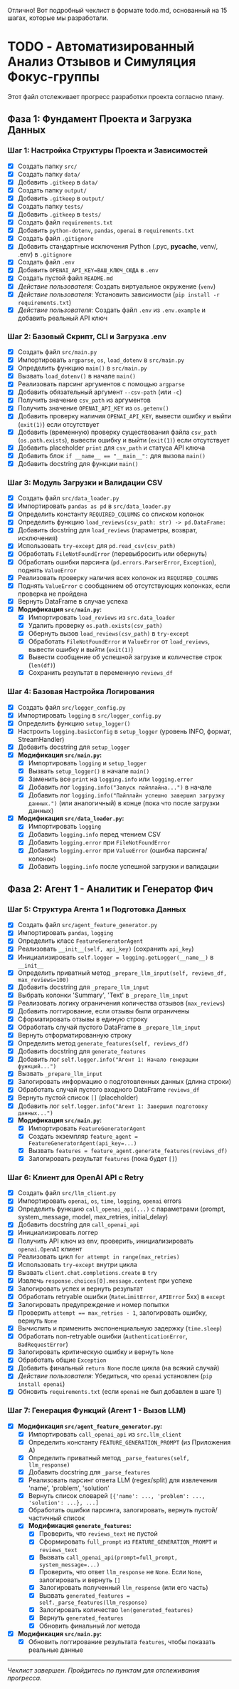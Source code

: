 Отлично! Вот подробный чеклист в формате todo.md, основанный на 15 шагах, которые мы разработали.

# TODO - Автоматизированный Анализ Отзывов и Симуляция Фокус-группы

Этот файл отслеживает прогресс разработки проекта согласно плану.

## Фаза 1: Фундамент Проекта и Загрузка Данных

### Шаг 1: Настройка Структуры Проекта и Зависимостей
- [x] Создать папку `src/`
- [x] Создать папку `data/`
- [x] Добавить `.gitkeep` в `data/`
- [x] Создать папку `output/`
- [x] Добавить `.gitkeep` в `output/`
- [x] Создать папку `tests/`
- [x] Добавить `.gitkeep` в `tests/`
- [x] Создать файл `requirements.txt`
- [x] Добавить `python-dotenv`, `pandas`, `openai` в `requirements.txt`
- [x] Создать файл `.gitignore`
- [x] Добавить стандартные исключения Python (.pyc, __pycache__, venv/, .env) в `.gitignore`
- [x] Создать файл `.env`
- [x] Добавить `OPENAI_API_KEY=ВАШ_КЛЮЧ_СЮДА` в `.env`
- [x] Создать пустой файл `README.md`
- [x] *Действие пользователя:* Создать виртуальное окружение (`venv`)
- [x] *Действие пользователя:* Установить зависимости (`pip install -r requirements.txt`)
- [x] *Действие пользователя:* Создать файл `.env` из `.env.example` и добавить реальный API ключ

### Шаг 2: Базовый Скрипт, CLI и Загрузка .env
- [x] Создать файл `src/main.py`
- [x] Импортировать `argparse`, `os`, `load_dotenv` в `src/main.py`
- [x] Определить функцию `main()` в `src/main.py`
- [x] Вызвать `load_dotenv()` в начале `main()`
- [x] Реализовать парсинг аргументов с помощью `argparse`
- [x] Добавить обязательный аргумент `--csv-path` (или `-c`)
- [x] Получить значение `csv_path` из аргументов
- [x] Получить значение `OPENAI_API_KEY` из `os.getenv()`
- [x] Добавить проверку наличия `OPENAI_API_KEY`, вывести ошибку и выйти (`exit(1)`) если отсутствует
- [x] Добавить (временную) проверку существования файла `csv_path` (`os.path.exists`), вывести ошибку и выйти (`exit(1)`) если отсутствует
- [x] Добавить placeholder `print` для `csv_path` и статуса API ключа
- [x] Добавить блок `if __name__ == "__main__":` для вызова `main()`
- [x] Добавить docstring для функции `main()`

### Шаг 3: Модуль Загрузки и Валидации CSV
- [x] Создать файл `src/data_loader.py`
- [x] Импортировать `pandas as pd` в `src/data_loader.py`
- [x] Определить константу `REQUIRED_COLUMNS` со списком колонок
- [x] Определить функцию `load_reviews(csv_path: str) -> pd.DataFrame:`
- [x] Добавить docstring для `load_reviews` (параметры, возврат, исключения)
- [x] Использовать `try-except` для `pd.read_csv(csv_path)`
- [x] Обработать `FileNotFoundError` (перевыбросить или обернуть)
- [x] Обработать ошибки парсинга (`pd.errors.ParserError`, `Exception`), поднять `ValueError`
- [x] Реализовать проверку наличия всех колонок из `REQUIRED_COLUMNS`
- [x] Поднять `ValueError` с сообщением об отсутствующих колонках, если проверка не пройдена
- [x] Вернуть DataFrame в случае успеха
- [x] **Модификация `src/main.py`:**
    - [x] Импортировать `load_reviews` из `src.data_loader`
    - [x] Удалить проверку `os.path.exists(csv_path)`
    - [x] Обернуть вызов `load_reviews(csv_path)` в `try-except`
    - [x] Обработать `FileNotFoundError` и `ValueError` от `load_reviews`, вывести ошибку и выйти (`exit(1)`)
    - [x] Вывести сообщение об успешной загрузке и количестве строк (`len(df)`)
    - [x] Сохранить результат в переменную `reviews_df`

### Шаг 4: Базовая Настройка Логирования
- [x] Создать файл `src/logger_config.py`
- [x] Импортировать `logging` в `src/logger_config.py`
- [x] Определить функцию `setup_logger()`
- [x] Настроить `logging.basicConfig` в `setup_logger` (уровень INFO, формат, StreamHandler)
- [x] Добавить docstring для `setup_logger`
- [x] **Модификация `src/main.py`:**
    - [x] Импортировать `logging` и `setup_logger`
    - [x] Вызвать `setup_logger()` в начале `main()`
    - [x] Заменить все `print` на `logging.info` или `logging.error`
    - [x] Добавить лог `logging.info("Запуск пайплайна...")` в начале
    - [x] Добавить лог `logging.info("Пайплайн успешно завершил загрузку данных.")` (или аналогичный) в конце (пока что после загрузки данных)
- [x] **Модификация `src/data_loader.py`:**
    - [x] Импортировать `logging`
    - [x] Добавить `logging.info` перед чтением CSV
    - [x] Добавить `logging.error` при `FileNotFoundError`
    - [x] Добавить `logging.error` при `ValueError` (ошибка парсинга/колонок)
    - [x] Добавить `logging.info` после успешной загрузки и валидации

## Фаза 2: Агент 1 - Аналитик и Генератор Фич

### Шаг 5: Структура Агента 1 и Подготовка Данных
- [x] Создать файл `src/agent_feature_generator.py`
- [x] Импортировать `pandas`, `logging`
- [x] Определить класс `FeatureGeneratorAgent`
- [x] Реализовать `__init__(self, api_key)` (сохранить `api_key`)
- [x] Инициализировать `self.logger = logging.getLogger(__name__)` в `__init__`
- [x] Определить приватный метод `_prepare_llm_input(self, reviews_df, max_reviews=100)`
- [x] Добавить docstring для `_prepare_llm_input`
- [x] Выбрать колонки 'Summary', 'Text' в `_prepare_llm_input`
- [x] Реализовать логику ограничения количества отзывов (`max_reviews`)
- [x] Добавить логгирование, если отзывы были ограничены
- [x] Сформатировать отзывы в единую строку
- [x] Обработать случай пустого DataFrame в `_prepare_llm_input`
- [x] Вернуть отформатированную строку
- [x] Определить метод `generate_features(self, reviews_df)`
- [x] Добавить docstring для `generate_features`
- [x] Добавить лог `self.logger.info("Агент 1: Начало генерации функций...")`
- [x] Вызвать `_prepare_llm_input`
- [x] Залогировать информацию о подготовленных данных (длина строки)
- [x] Обработать случай пустого входного DataFrame `reviews_df`
- [x] Вернуть пустой список `[]` (placeholder)
- [x] Добавить лог `self.logger.info("Агент 1: Завершил подготовку данных...")`
- [x] **Модификация `src/main.py`:**
    - [x] Импортировать `FeatureGeneratorAgent`
    - [x] Создать экземпляр `feature_agent = FeatureGeneratorAgent(api_key=...)`
    - [x] Вызвать `features = feature_agent.generate_features(reviews_df)`
    - [x] Залогировать результат `features` (пока будет `[]`)

### Шаг 6: Клиент для OpenAI API с Retry
- [x] Создать файл `src/llm_client.py`
- [x] Импортировать `openai`, `os`, `time`, `logging`, `openai` errors
- [x] Определить функцию `call_openai_api(...)` с параметрами (prompt, system_message, model, max_retries, initial_delay)
- [x] Добавить docstring для `call_openai_api`
- [x] Инициализировать логгер
- [x] Получить API ключ из env, проверить, инициализировать `openai.OpenAI` клиент
- [x] Реализовать цикл `for attempt in range(max_retries)`
- [x] Использовать `try-except` внутри цикла
- [x] Вызвать `client.chat.completions.create` в `try`
- [x] Извлечь `response.choices[0].message.content` при успехе
- [x] Залогировать успех и вернуть результат
- [x] Обработать retryable ошибки (`RateLimitError`, `APIError` 5xx) в `except`
- [x] Залогировать предупреждение и номер попытки
- [x] Проверить `attempt == max_retries - 1`, залогировать ошибку, вернуть `None`
- [x] Вычислить и применить экспоненциальную задержку (`time.sleep`)
- [x] Обработать non-retryable ошибки (`AuthenticationError`, `BadRequestError`)
- [x] Залогировать критическую ошибку и вернуть `None`
- [x] Обработать общие `Exception`
- [x] Добавить финальный `return None` после цикла (на всякий случай)
- [x] *Действие пользователя:* Убедиться, что `openai` установлен (`pip install openai`)
- [x] Обновить `requirements.txt` (если `openai` не был добавлен в шаге 1)

### Шаг 7: Генерация Функций (Агент 1 - Вызов LLM)
- [x] **Модификация `src/agent_feature_generator.py`:**
    - [x] Импортировать `call_openai_api` из `src.llm_client`
    - [x] Определить константу `FEATURE_GENERATION_PROMPT` (из Приложения A)
    - [x] Определить приватный метод `_parse_features(self, llm_response)`
    - [x] Добавить docstring для `_parse_features`
    - [x] Реализовать парсинг ответа LLM (regex/split) для извлечения 'name', 'problem', 'solution'
    - [x] Вернуть список словарей `[{'name': ..., 'problem': ..., 'solution': ...}, ...]`
    - [x] Обработать ошибки парсинга, залогировать, вернуть пустой/частичный список
    - [x] **Модификация `generate_features`:**
        - [x] Проверить, что `reviews_text` не пустой
        - [x] Сформировать `full_prompt` из `FEATURE_GENERATION_PROMPT` и `reviews_text`
        - [x] Вызвать `call_openai_api(prompt=full_prompt, system_message=...)`
        - [x] Проверить, что ответ `llm_response` не `None`. Если `None`, залогировать и вернуть `[]`
        - [x] Залогировать полученный `llm_response` (или его часть)
        - [x] Вызвать `generated_features = self._parse_features(llm_response)`
        - [x] Залогировать количество `len(generated_features)`
        - [x] Вернуть `generated_features`
        - [x] Обновить финальный лог метода
- [x] **Модификация `src/main.py`:**
    - [x] Обновить логгирование результата `features`, чтобы показать реальные данные

---
*Чеклист завершен. Пройдитесь по пунктам для отслеживания прогресса.*